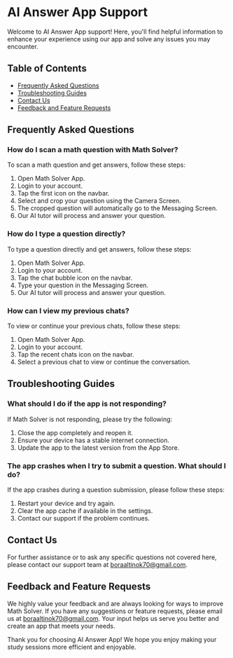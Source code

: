 # AI Answer App Support

Welcome to AI Answer App support! Here, you'll find helpful information to enhance your experience using our app and solve any issues you may encounter.

## Table of Contents
- [Frequently Asked Questions](#frequently-asked-questions)
- [Troubleshooting Guides](#troubleshooting-guides)
- [Contact Us](#contact-us)
- [Feedback and Feature Requests](#feedback-and-feature-requests)

## Frequently Asked Questions

### How do I scan a math question with Math Solver?
To scan a math question and get answers, follow these steps:
1. Open Math Solver App.
2. Login to your account.
3. Tap the first icon on the navbar.
4. Select and crop your question using the Camera Screen.
5. The cropped question will automatically go to the Messaging Screen.
6. Our AI tutor will process and answer your question.

### How do I type a question directly?
To type a question directly and get answers, follow these steps:
1. Open Math Solver App.
2. Login to your account.
3. Tap the chat bubble icon on the navbar.
4. Type your question in the Messaging Screen.
5. Our AI tutor will process and answer your question.

### How can I view my previous chats?
To view or continue your previous chats, follow these steps:
1. Open Math Solver App.
2. Login to your account.
3. Tap the recent chats icon on the navbar.
4. Select a previous chat to view or continue the conversation.

## Troubleshooting Guides

### What should I do if the app is not responding?
If Math Solver is not responding, please try the following:
1. Close the app completely and reopen it.
2. Ensure your device has a stable internet connection.
3. Update the app to the latest version from the App Store.

### The app crashes when I try to submit a question. What should I do?
If the app crashes during a question submission, please follow these steps:
1. Restart your device and try again.
2. Clear the app cache if available in the settings.
3. Contact our support if the problem continues.

## Contact Us
For further assistance or to ask any specific questions not covered here, please contact our support team at boraaltinok70@gmail.com.

## Feedback and Feature Requests

We highly value your feedback and are always looking for ways to improve Math Solver. If you have any suggestions or feature requests, please email us at boraaltinok70@gmail.com. Your input helps us serve you better and create an app that meets your needs.

Thank you for choosing AI Answer App! We hope you enjoy making your study sessions more efficient and enjoyable.
